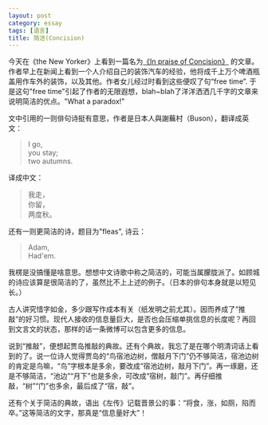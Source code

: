 ```yaml
---
layout: post
category: essay
tags: [语言]
title: 简洁(Concision)
---
```


今天在《the New Yorker》上看到一篇名为[《In praise of Concision》](http://www.newyorker.com/online/blogs/books/2013/02/in-praise-of-concision.html) 的文章。作者早上在新闻上看到一个人介绍自己的装饰汽车的经验，他将成千上万个啤酒瓶盖用作车外的装饰，以及其他。作者女儿经过时看到这些便叹了句“free time”. 于是这句"free time"引起了作者的无限遐想，blah~blah了洋洋洒洒几千字的文章来说明简洁的优点。"What a paradox!"

文中引用的一则俳句诗挺有意思，作者是日本人與謝蕪村（Buson），翻译成英文：

>  I go,  <br>
>  you stay;  <br>
>  two autumns. 

译成中文：

>  我走， <br>
>  你留， <br>
>  两度秋。

还有一则更简洁的诗，题目为"fleas", 诗云：

>  Adam, <br>
>  Had'em.

我楞是没搞懂是啥意思。想想中文诗歌中称之简洁的，可能当属朦胧派了。如顾城的诗应该算是很简洁的了，虽然比不上上述的例子。（日本的俳句本身就是以短见长。）

古人讲究惜字如金，多少跟写作成本有关（纸发明之前尤其）。因而养成了“推敲”的好习惯。现代人接收的信息量巨大，是否也会压缩单挑信息的长度呢？再回到文言文的状态，那样的话一条微博可以包含更多的信息。

说到“推敲”，便想起贾岛推敲的典故。还有个典故，我忘了是在哪个明清词话上看到的了。说一位诗人觉得贾岛的“鸟宿池边树，僧敲月下门”仍不够简洁，宿池边树的肯定是鸟嘛，“鸟”字根本是多余，要改成“宿池边树，敲月下门”。再一琢磨，还是不够简洁，“池边”“月下”也是多余，可改成“宿树，敲门”。再仔细推敲，“树”“门”也多余，最后成了“宿，敲”。

还有个关于简洁的典故，语出《左传》记载晋景公的事：“将食，涨，如厕，陷而卒。”这等简洁的文字，那真是“信息量好大”！

